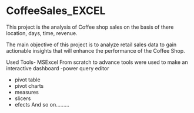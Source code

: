 # CoffeeSales_EXCEL

This project is the analysis of Coffee shop sales on the basis of there location, days, time, 
revenue.

The main objective of this project is to analyze retail sales data to gain
actionable insights that will enhance the performance of the Coffee Shop.

Used Tools- MSExcel
From scratch to advance tools were used to make an interactive dashboard
-power query editor
- pivot table
- pivot charts
- measures
- slicers
- efects
And so on.........

